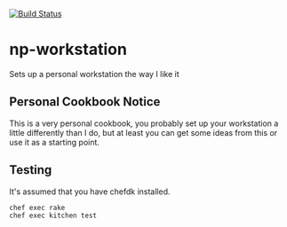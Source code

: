 [![Build Status](https://travis-ci.org/nickpegg/cookbook-np-workstation.svg?branch=master)](https://travis-ci.org/nickpegg/cookbook-np-workstation)

# np-workstation
Sets up a personal workstation the way I like it

## Personal Cookbook Notice
This is a very personal cookbook, you probably set up your workstation a little
differently than I do, but at least you can get some ideas from this or use it
as a starting point.

## Testing
It's assumed that you have chefdk installed.

```bash
chef exec rake
chef exec kitchen test
```

